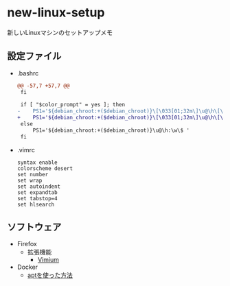# new-linux-setup
新しいLinuxマシンのセットアップメモ

## 設定ファイル

- .bashrc
    ```diff
    @@ -57,7 +57,7 @@
     fi
     
     if [ "$color_prompt" = yes ]; then
    -    PS1='${debian_chroot:+($debian_chroot)}\[\033[01;32m\]\u@\h\[\033[00m\]:\[\033[01;34m\]\w\[\033[00m\]\$ '
    +    PS1='${debian_chroot:+($debian_chroot)}\[\033[01;32m\]\u@\h\[\033[00m\]:\[\033[01;34m\]\w\[\033[00m\]\n\$ '
     else
         PS1='${debian_chroot:+($debian_chroot)}\u@\h:\w\$ '
     fi
    ```
- .vimrc
    ```
    syntax enable
    colorscheme desert
    set number
    set wrap
    set autoindent
    set expandtab
    set tabstop=4
    set hlsearch
    ```

## ソフトウェア

- Firefox
    - 拡張機能
        - [Vimium](https://addons.mozilla.org/ja/firefox/addon/vimium-ff/)
- Docker
    - [aptを使った方法](https://docs.docker.com/engine/install/ubuntu/#install-using-the-repository)

